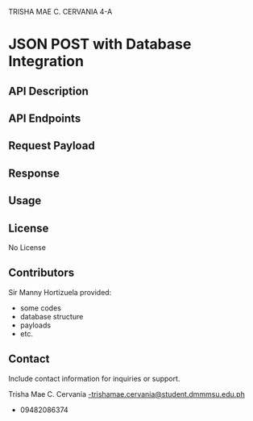 TRISHA MAE C. CERVANIA 4-A

# JSON POST with Database Integration



## API Description


## API Endpoints




## Request Payload



## Response




## Usage


 

## License

No License 


## Contributors

Sir Manny Hortizuela
provided:

- some codes
- database structure
- payloads
- etc.


## Contact
Include contact
information for inquiries or support.

Trisha Mae C. Cervania 
-trishamae.cervania@student.dmmmsu.edu.ph
- 09482086374

